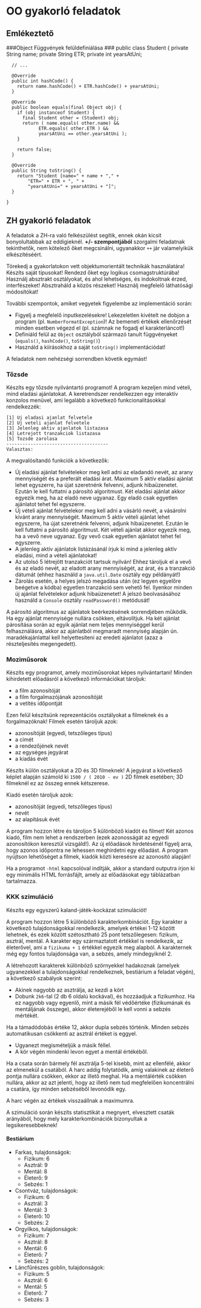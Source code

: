 # OO gyakorló feladatok #

## Emlékeztető ##

###Object Függvények felüldefiniálása ###
	public class Student {
	  private String name;
	  private String ETR;
	  private int yearsAtUni;
	  
	  // ...
	  
	  @Override
	  public int hashCode() {
	    return name.hashCode() + ETR.hashCode() + yearsAtUni;
	  }
	  
	  @Override
	  public boolean equals(final Object obj) {
	    if (obj instanceof Student) {
	      final Student other = (Student) obj;
	      return ( name.equals( other.name) &&
	            ETR.equals( other.ETR ) &&
	            yearsAtUni == other.yearsAtUni );
	    }
	    
	    return false;
	  }
	  
	  @Override
	  public String toString() {
	    return "Student [name=" + name + "," +
	        "ETR=" + ETR + ", " +
	        "yearsAtUni=" + yearsAtUni + "]";
	  }
	  
	}

## ZH gyakorló feladatok ##

A feladatok a ZH-ra való felkészülést segítik, ennek okán kicsit bonyolultabbak
az eddigieknél. **+/- szempontjából** szorgalmi feladatnak tekinthetők, nem
kötelező őket megcsinálni, ugyanakkor `++` jár valamelyikük elkészítéséért.

Törekedj a gyakorlatokon vett objektumorientált technikák használatára! Készíts
saját típusokat! Rendezd őket egy logikus csomagstruktúrába! Használj absztrakt
osztályokat, és ahol lehetséges, és indokoltnak érzed, interfészeket!
Absztraháld a közös részeket! Használj megfelelő láthatósági módosítókat!

További szempontok, amiket vegyetek figyelembe az implementáció során:

* Figyelj a megfelelő inputkezelésekre! Lekezeletlen kivételt ne dobjon a
  program (pl. `NumberFormatException`)! Az bemeneti értékek ellenőrzését minden
  esetben végezd el (pl. számnak ne fogadj el karakterláncot!)
* Definiáld felül az `Object` osztályból származó tanult függvényeket
  (`equals()`, `hashCode()`, `toString()`)
* Használd a kiírásokhoz a saját `toString()` implementációdat!

A feladatok nem nehézségi sorrendben követik egymást!

### Tőzsde ###

Készíts egy tőzsde nyilvántartó programot! A program kezeljen mind vételi, mind
eladási ajánlatokat. A keretrendszer rendelkezzen egy interaktív konzolos
menüvel, ami legalább a következő funkcionalitásokkal rendelkezzék:

	[1] Uj eladasi ajanlat felvetele
	[2] Uj veteli ajanlat felvetele
	[3] Jelenleg aktiv ajanlatok listazasa
	[4] Letrejott tranzakciok listazasa
	[5] Tozsde zarolasa
	--------------------------------------
	Valasztas:

A megvalósítandó funkciók a következők:

* Új eladási ajánlat felvételekor meg kell adni az eladandó nevét, az arany
  mennyiségét és a preferált eladási árat. Maximum 5 aktív eladási ajánlat lehet
  egyszerre, ha újat szeretnénk felvenni, adjunk hibaüzenetet. Ezután le kell
  futtatni a párosító algoritmust. Két eladási ajánlat akkor egyezik meg, ha az
  eladó neve ugyanaz. Egy eladó csak egyetlen ajánlatot tehet fel egyszerre.
* Új vételi ajánlat felvételekor meg kell adni a vásárló nevét, a vásárolni
  kívánt arany mennyiségét. Maximum 5 aktív vételi ajánlat lehet egyszerre, ha
  újat szeretnénk felvenni, adjunk hibaüzenetet. Ezután le kell futtatni a
  párosító algoritmust. Két vételi ajánlat akkor egyezik meg, ha a vevő neve
  ugyanaz. Egy vevő csak egyetlen ajánlatot tehet fel egyszerre.
* A jelenleg aktív ajánlatok listázásánál írjuk ki mind a jelenleg aktív
  eladási, mind a vételi ajánlatokat!
* Az utolsó 5 létrejött tranzakciót tartsuk nyilván! Ehhez tároljuk el a vevő és
  az eladó nevét, az eladott arany mennyiségét, az árat, és a tranzakció dátumát
  (ehhez használd a `java.util.Date` osztály egy példányát!)
* Zárolás esetén, a helyes jelszó megadása után (ez legyen egyelőre beégetve a
  kódba) egyetlen tranzakció sem vehető fel. Ilyenkor minden új ajánlat
  felvételekor adjunk hibaüzenetet! A jelszó beolvasásához használd a `Console`
  osztály `readPassword()` metódusát!

A párosító algoritmus az ajánlatok beérkezésének sorrendjében működik. Ha egy
ajánlat mennyisége nullára csökken, eltávolítjuk. Ha két ajánlat párosítása
során az egyik ajánlat nem teljes mennyiséggel kerül felhasználásra, akkor az
ajánlatból megmaradt mennyiség alapján ún. maradékajánlattal kell helyettesíteni
az eredeti ajánlatot (azaz a részteljesítés megengedett).

### Moziműsorok ###
Készíts egy programot, amely moziműsorokat képes nyilvántartani! Minden
kihirdetett előadásról a következő információkat tároljuk:

* a film azonosítóját
* a film forgalmazójának azonosítóját
* a vetítés időpontját

Ezen felül készítsünk reprezentációs osztályokat a filmeknek és a
forgalmazóknak! Filmek esetén tároljuk azok:

* azonosítóját (egyedi, tetszőleges típus)
* a címét
* a rendezőjének nevét
* az egységes jegyárat
* a kiadás évét

Készíts külön osztályokat a 2D és 3D filmeknek! A jegyárat a következő képlet
alapján számold ki `1500 / ( 2010 - ev )` 2D filmek esetében; 3D filmeknél ez az
összeg ennek kétszerese.

Kiadó esetén tároljuk azok:

* azonosítóját (egyedi, tetszőleges típus)
* nevét
* az alapításuk évét

A program hozzon létre és tároljon 5 különböző kiadót és filmet! Két azonos
kiadó, film nem lehet a rendszerben (ezek azonosságát az egyedi azonosítókon
keresztül vizsgáld!). Az új előadások hirdetésénél figyelj arra, hogy azonos
időpontra ne lehessen meghirdetni egy előadást. A program nyújtson lehetőséget a
filmek, kiadók közti keresésre az azonosító alapján!

Ha a programot `-html` kapcsolóval indítják, akkor a standard outputra írjon ki
egy minimális HTML forrásfájlt, amely az előadásokat egy táblázatban tartalmazza.

### KKK szimuláció ###

Készíts egy egyszerű kaland-játék-kockázat szimulációt!

A program hozzon létre 5 különböző karakterkombinációt. Egy karakter a következő
tulajdonságokkal rendelkezik, amelyek értékei 1-12 között lehetnek, és ezek
között szétosztható 25 pont tetszőlegesen: fizikum, asztrál, mentál. A karakter
egy származtatott értékkel is rendelkezik, az életerővel, ami a `fizikuma + 1`
értékkel egyezik meg alapból. A karakternek még egy fontos tulajdonsága van, a
sebzés, amely mindegyiknél 2.

A létrehozott karakterek különböző szörnyekkel hadakoznak (amelyek ugyanezekkel
a tulajdonságokkal rendelkeznek, bestiárium a feladat végén), a következő
szabályok szerint:

* Akinek nagyobb az asztrálja, az kezdi a kört
* Dobunk `2k6`-tal (2 db 6 oldalú kockával), és hozzáadjuk a fizikumhoz. Ha ez
  nagyobb vagy egyenlő, mint a másik fél védőértéke (fizikumának és mentáljának
  összege), akkor életerejéből le kell vonni a sebzés mértékét.

Ha a támadódobás értéke 12, akkor dupla sebzés történik. Minden sebzés
automatikusan csökkenti az asztrál értéket is eggyel.

* Ugyanezt megismételjük a másik féllel.
* A kör végén mindenki levon egyet a mentál értékéből.

Ha a csata során bármely fél asztrálja 5-tel kisebb, mint az ellenfélé, akkor az
elmenekül a csatából. A harc addig folytatódik, amíg valakinek az életerő pontja
nullára csökken, ekkor az illető meghal. Ha a mentálérték csökken nullára, akkor
az azt jelenti, hogy az illető nem tud megfelelően koncentrálni a csatára, így
minden sebzéséből levonódik egy.

A harc végén az értékek visszaállnak a maximumra.

A szimuláció során készíts statisztikát a megnyert, elvesztett csaták arányából,
hogy mely karakterkombinációk bizonyultak a legsikeresebbeknek!

#### Bestiárium ####

* Farkas, tulajdonságok:
	* Fizikum: 6
	* Asztrál: 9
	* Mentál: 8
	* Életerő: 9
	* Sebzés: 1
* Csontváz, tulajdonságok:
	* Fizikum: 6
	* Asztrál: 3
	* Mentál: 3
	* Életerő: 10
	* Sebzés: 2
* Orgyilkos, tulajdonságok:
	* Fizikum: 7
	* Asztrál: 8
	* Mentál: 6
	* Életerő: 7
	* Sebzés: 2
* Láncfűrészes goblin, tulajdonságok:
	* Fizikum: 5
	* Asztrál: 6
	* Mentál: 5
	* Életerő: 7
	* Sebzés: 3
